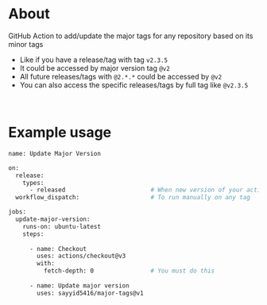 # About
GitHub Action to add/update the major tags for any repository based on its minor tags
  - Like if you have a release/tag with tag `v2.3.5`
  - It could be accessed by major version tag `@v2`
  - All future releases/tags with `@2.*.*`  could be accessed by `@v2`
  - You can also access the specific releases/tags by full tag like `@v2.3.5`


<br>


# Example usage
```bash
name: Update Major Version

on:
  release:
    types:
      - released                        # When new version of your action is released
  workflow_dispatch:                    # To run manually on any tag

jobs:
  update-major-version:
    runs-on: ubuntu-latest
    steps:
      
      - name: Checkout
        uses: actions/checkout@v3
        with:
          fetch-depth: 0                # You must do this
      
      - name: Update major version
        uses: sayyid5416/major-tags@v1
```